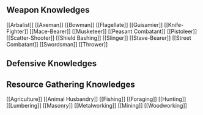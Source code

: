 ## Weapon Knowledges
[[Arbalist]]
[[Axeman]]
[[Bowman]]
[[Flagellate]]
[[Guisamier]]
[[Knife-Fighter]]
[[Mace-Bearer]]
[[Musketeer]]
[[Peasant Combatant]]
[[Pistoleer]]
[[Scatter-Shooter]]
[[Shield Bashing]]
[[Slinger]]
[[Stave-Bearer]]
[[Street Combatant]]
[[Swordsman]]
[[Thrower]]

## Defensive Knowledges

## Resource Gathering Knowledges
[[Agriculture]]
[[Animal Husbandry]]
[[Fishing]]
[[Foraging]]
[[Hunting]]
[[Lumbering]]
[[Masonry]]
[[Metalworking]]
[[Mining]]
[[Woodworking]]